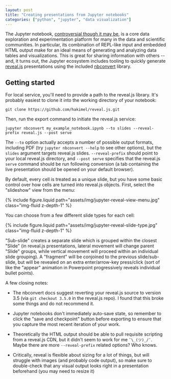 ```yaml
---
layout: post
title: "Creating presentations from Jupyter notebooks"
categories: ["python", "jupyter", "data visualization"]
---
```

The Jupyter notebook, [controversial though it may be](https://www.youtube.com/watch?v=7jiPeIFXb6U), is a core data exploration and experimentation platform for many in the data and scientific communities. In particular, its combination of REPL-like input and embedded HTML output make for an ideal means of generating and analyzing data tables and visualizations. This is great for sharing information with others -- and, it turns out, the Jupyter ecosystem includes tooling to quickly generate [reveal.js](https://revealjs.com/) presentations using the included [nbconvert](https://github.com/jupyter/nbconvert) library.

## Getting started

For local service, you'll need to provide a path to the reveal.js library. It's probably easiest to clone it into the working directory of your notebook:

```shell
git clone https://github.com/hakimel/reveal.js.git
```

Then, run the export command to initiate the reveal.js service:

```shell
jupyter nbconvert my_example_notebook.ipynb --to slides --reveal-prefix reveal.js --post serve
```

The `--to` option actually accepts a number of possible output formats, including PDF (try `jupyter nbconvert --help` to see other options), but the `slides` argument targets reveal.js slides. `--reveal-prefix` should point to your local reveal.js directory, and `--post serve` specifies that the reveal.js `serve` command should be run following conversion (a tab containing the live presentation should be opened on your default browser).

By default, every cell is treated as a unique slide, but you have some basic control over how cells are turned into reveal.js objects. First, select the "slideshow" view from the menu:

{% include figure.liquid path="assets/img/jupyter-reveal-view-menu.jpg" class="img-fluid z-depth-1" %}

You can choose from a few different slide types for each cell:

{% include figure.liquid path="assets/img/jupyter-reveal-slide-type.jpg" class="img-fluid z-depth-1" %}

"Sub-slide" creates a separate slide which is grouped within the closest "Slide" (in reveal.js presentations, lateral movement will change parent "Slide" groups, while vertical movement will proceed within an individual slide grouping). A "fragment" will be conjoined to the previous slide/sub-slide, but will be revealed on an extra enter/arrow-key press/click (sort of like the "appear" animation in Powerpoint progressively reveals individual bullet points).


A few closing notes:

 * The nbconvert docs suggest reverting your reveal.js source to version 3.5 (via `git checkout 3.5.0` in the reveal.js repo). I found that this broke some things and do not recommend it.

 * Jupyter notebooks don't immediately auto-save state, so remember to click the "save and checkpoint" button before exporting to ensure that you capture the most recent iteration of your work.

 * Theoretically the HTML output should be able to pull requisite scripting from a reveal.js CDN, but it didn't seem to work for me `¯\_(ツ)_/¯`. Maybe there are more `--reveal-prefix` related options? Who knows.

 * Critically, reveal is flexible about sizing for a lot of things, but will struggle with images (and probably code output), so make sure to double-check that any visual output looks right in a presentation beforehand (you may need to resize it)
